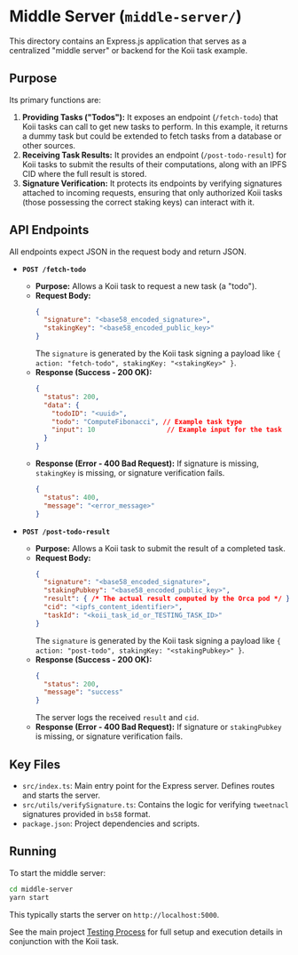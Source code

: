 # Middle Server (`middle-server/`)

This directory contains an Express.js application that serves as a centralized "middle server" or backend for the Koii task example.

## Purpose

Its primary functions are:

1.  **Providing Tasks ("Todos"):** It exposes an endpoint (`/fetch-todo`) that Koii tasks can call to get new tasks to perform. In this example, it returns a dummy task but could be extended to fetch tasks from a database or other sources.
2.  **Receiving Task Results:** It provides an endpoint (`/post-todo-result`) for Koii tasks to submit the results of their computations, along with an IPFS CID where the full result is stored.
3.  **Signature Verification:** It protects its endpoints by verifying signatures attached to incoming requests, ensuring that only authorized Koii tasks (those possessing the correct staking keys) can interact with it.

## API Endpoints

All endpoints expect JSON in the request body and return JSON.

*   **`POST /fetch-todo`**
    *   **Purpose:** Allows a Koii task to request a new task (a "todo").
    *   **Request Body:**
        ```json
        {
          "signature": "<base58_encoded_signature>",
          "stakingKey": "<base58_encoded_public_key>"
        }
        ```
        The `signature` is generated by the Koii task signing a payload like `{ action: "fetch-todo", stakingKey: "<stakingKey>" }`.
    *   **Response (Success - 200 OK):**
        ```json
        {
          "status": 200,
          "data": {
            "todoID": "<uuid>",
            "todo": "ComputeFibonacci", // Example task type
            "input": 10                  // Example input for the task
          }
        }
        ```
    *   **Response (Error - 400 Bad Request):** If signature is missing, `stakingKey` is missing, or signature verification fails.
        ```json
        {
          "status": 400,
          "message": "<error_message>"
        }
        ```

*   **`POST /post-todo-result`**
    *   **Purpose:** Allows a Koii task to submit the result of a completed task.
    *   **Request Body:**
        ```json
        {
          "signature": "<base58_encoded_signature>",
          "stakingPubkey": "<base58_encoded_public_key>",
          "result": { /* The actual result computed by the Orca pod */ },
          "cid": "<ipfs_content_identifier>",
          "taskId": "<koii_task_id_or_TESTING_TASK_ID>"
        }
        ```
        The `signature` is generated by the Koii task signing a payload like `{ action: "post-todo", stakingKey: "<stakingPubkey>" }`.
    *   **Response (Success - 200 OK):**
        ```json
        {
          "status": 200,
          "message": "success"
        }
        ```
        The server logs the received `result` and `cid`.
    *   **Response (Error - 400 Bad Request):** If signature or `stakingPubkey` is missing, or signature verification fails.

## Key Files

*   `src/index.ts`: Main entry point for the Express server. Defines routes and starts the server.
*   `src/utils/verifySignature.ts`: Contains the logic for verifying `tweetnacl` signatures provided in `bs58` format.
*   `package.json`: Project dependencies and scripts.

## Running

To start the middle server:

```bash
cd middle-server
yarn start
```

This typically starts the server on `http://localhost:5000`.

See the main project [Testing Process](../../testing-process.md) for full setup and execution details in conjunction with the Koii task. 